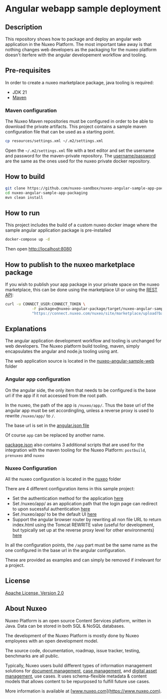 # Angular webapp sample deployment

## Description

This repository shows how to package and deploy an angular web application in the Nuxeo Platform. The most important take away is that nothing changes web developers as the packaging for the nuxeo platform doesn't iterfere with the angular developement workflow and tooling.

## Pre-requisites

In order to create a nuxeo marketplace package, java tooling is required:

- JDK 21
- [Maven](https://maven.apache.org/download.cgi)

### Maven configuration

The Nuxeo Maven repositories must be configured in order to be able to download the private artifacts. This project contains a sample maven configuration file that can be used as a starting point.

```bash
cp resources/settings.xml ~/.m2/settings.xml
```

Open the `~/.m2/settings.xml` file with a text editor and set the username and password for the maven-private repository. The [username/password](https://doc.nuxeo.com/corg/maven-usage/#maven-usage-for-lts-2023) are the same as the ones used for the nuxeo private docker repository.

## How to build

```bash
git clone https://github.com/nuxeo-sandbox/nuxeo-angular-sample-app-packaging
cd nuxeo-angular-sample-app-packaging
mvn clean install
```

## How to run

This project includes the build of a custom nuxeo docker image where the sample angular application package is pre-installed

```bash
docker-compose up -d
```

Then open [http://localhost:8080](http://localhost:8080)

## How to publish to the nuxeo marketplace package

If you wish to publish your app package in your private space on the nuxeo marketplace, this can be done using the marketplace UI or using the [REST API](https://doc.nuxeo.com/studio/delivering-a-customization-package-through-the-nuxeo-marketplace/#using-the-rest-api):

```bash
curl -u CONNECT_USER:CONNECT_TOKEN \
            -F package=@nuxeo-angular-package/target/nuxeo-angular-sample-package-VERSION.zip \
            "https://connect.nuxeo.com/nuxeo/site/marketplace/upload?batch=true&supported=false&orgId=ORG_ID"
```

## Explanations

The angular application development workflow and tooling is unchanged for web developers.
The Nuxeo platform build tooling, maven, simply encapsulates the angular and node.js tooling using ant.

The web application source is located in the [nuxeo-angular-sample-web](/nuxeo-angular-sample-web) folder

### Angular app configuration

On the angular side, the only item that needs to be configured is the base url if the app if it not accessed from the root path.

In the nuxeo, the path of the app is `/nuxeo/app/`. Thus the base url of the angular app must be set accordingling, unless a reverse proxy is used to rewrite  `/nuxeo/app/` to `/`.

The base url is set in the [angular.json file](https://github.com/nuxeo-sandbox/nuxeo-angular-sample-app-packaging/blob/1917215d03dee05474955142db8a401f22c29f7a/nuxeo-angular-sample-web/angular.json#L32)

Of course `app` can be replaced by another name.

[package.json](/nuxeo-angular-sample-web/package.json) also contains 3 additional scripts that are used for the integration with the maven tooling for the Nuxeo Platform: `postbuild`, `prenuxeo` and `nuxeo`

### Nuxeo Configuration

All the nuxeo configuration is located in the [nuxeo](/nuxeo-angular-sample-web/nuxeo) folder

There are 4 different configuration items in this sample project:

- Set the authentication method for the application  [here](https://github.com/nuxeo-sandbox/nuxeo-angular-sample-app-packaging/blob/1917215d03dee05474955142db8a401f22c29f7a/nuxeo-angular-sample-web/nuxeo/OSGI-INF/deployment-fragment.xml#L11)
- Set /nuxeo/app/ as an application path that the login page can redirect to upon sucessful authentication [here](/nuxeo-angular-sample-web/nuxeo/OSGI-INF/nuxeo-angular-sample-auth-contrib.xml)
- Set /nuxeo/app/ to be the default UI [here](/nuxeo-angular-sample-web/nuxeo/OSGI-INF/nuxeo-default-ui-contrib.xml)
- Support the angular browser router by rewriting all non file URL to return index.html using the Tomcat REWRITE valve (useful for development, but typically set up at the reverse proxy level for other environments) [here](https://github.com/nuxeo-sandbox/nuxeo-angular-sample-app-packaging/blob/1917215d03dee05474955142db8a401f22c29f7a/nuxeo-angular-sample-web/nuxeo/OSGI-INF/deployment-fragment.xml#L21)

In all the configuration points, the `/app` part must be the same name as the one configured in the base url in the angular configuration.

These are provided as examples and can simply be removed if irrelevant for a project.

## License

[Apache License, Version 2.0](http://www.apache.org/licenses/LICENSE-2.0.html)

## About Nuxeo

Nuxeo Platform is an open source Content Services platform, written in Java. Data can be stored in both SQL & NoSQL
databases.

The development of the Nuxeo Platform is mostly done by Nuxeo employees with an open development model.

The source code, documentation, roadmap, issue tracker, testing, benchmarks are all public.

Typically, Nuxeo users build different types of information management solutions
for [document management](https://www.nuxeo.com/solutions/document-management/), [case management](https://www.nuxeo.com/solutions/case-management/),
and [digital asset management](https://www.nuxeo.com/solutions/dam-digital-asset-management/), use cases. It uses
schema-flexible metadata & content models that allows content to be repurposed to fulfill future use cases.

More information is available at [www.nuxeo.com](https://www.nuxeo.com).
